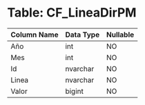 # Table: CF_LineaDirPM

| Column Name | Data Type | Nullable |
|-------------|-----------|----------|
| Año | int | NO |
| Mes | int | NO |
| Id | nvarchar | NO |
| Linea | nvarchar | NO |
| Valor | bigint | NO |
